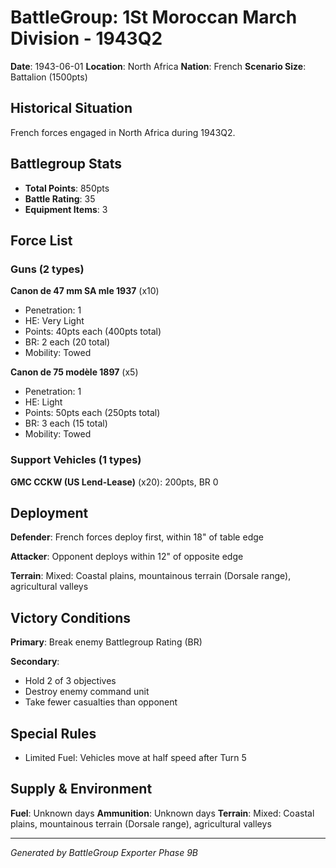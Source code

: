 # BattleGroup: 1St Moroccan March Division - 1943Q2

**Date**: 1943-06-01
**Location**: North Africa
**Nation**: French
**Scenario Size**: Battalion (1500pts)

## Historical Situation

French forces engaged in North Africa during 1943Q2.

## Battlegroup Stats

- **Total Points**: 850pts
- **Battle Rating**: 35
- **Equipment Items**: 3

## Force List

### Guns (2 types)

**Canon de 47 mm SA mle 1937** (x10)
- Penetration: 1
- HE: Very Light
- Points: 40pts each (400pts total)
- BR: 2 each (20 total)
- Mobility: Towed

**Canon de 75 modèle 1897** (x5)
- Penetration: 1
- HE: Light
- Points: 50pts each (250pts total)
- BR: 3 each (15 total)
- Mobility: Towed

### Support Vehicles (1 types)

**GMC CCKW (US Lend-Lease)** (x20): 200pts, BR 0

## Deployment

**Defender**: French forces deploy first, within 18" of table edge

**Attacker**: Opponent deploys within 12" of opposite edge

**Terrain**: Mixed: Coastal plains, mountainous terrain (Dorsale range), agricultural valleys

## Victory Conditions

**Primary**: Break enemy Battlegroup Rating (BR)

**Secondary**:
- Hold 2 of 3 objectives
- Destroy enemy command unit
- Take fewer casualties than opponent

## Special Rules

- Limited Fuel: Vehicles move at half speed after Turn 5

## Supply & Environment

**Fuel**: Unknown days
**Ammunition**: Unknown days
**Terrain**: Mixed: Coastal plains, mountainous terrain (Dorsale range), agricultural valleys

---

*Generated by BattleGroup Exporter Phase 9B*
